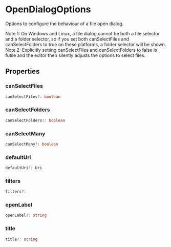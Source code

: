 # OpenDialogOptions

Options to configure the behaviour of a file open dialog.

Note 1: On Windows and Linux, a file dialog cannot be both a file selector and a folder selector, so if you set both canSelectFiles and canSelectFolders to true on these platforms, a folder selector will be shown.
Note 2: Explicitly setting canSelectFiles and canSelectFolders to false is futile and the editor then silently adjusts the options to select files.

## Properties

### canSelectFiles

```typescript
canSelectFiles?: boolean
```

### canSelectFolders

```typescript
canSelectFolders?: boolean
```

### canSelectMany

```typescript
canSelectMany?: boolean
```

### defaultUri

```typescript
defaultUri?: Uri
```

### filters

```typescript
filters?:
```

### openLabel

```typescript
openLabel?: string
```

### title

```typescript
title?: string
```


